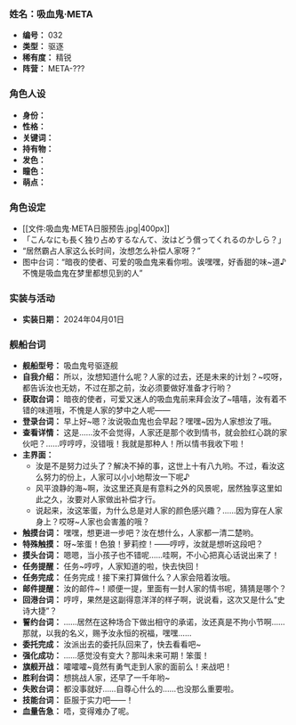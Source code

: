 ### 姓名：吸血鬼·META
* **编号：** 032
* **类型：** 驱逐
* **稀有度：** 精锐
* **阵营：** META-???


### 角色人设
* **身份：** 
* **性格：** 
* **关键词：** 
* **持有物：** 
* **发色：** 
* **瞳色：** 
* **萌点：** 


### 角色设定
* [[文件:吸血鬼·META日服预告.jpg|400px]]
* 「こんなにも長く独り占めするなんて、汝はどう償ってくれるのかしら？」
* “居然霸占人家这么长时间，汝想怎么补偿人家呀？”
* 图中台词：“暗夜的使者、可爱的吸血鬼来看你啦。诶嘿嘿，好香甜的味~道♪不愧是吸血鬼在梦里都想见到的人”


### 实装与活动
* **实装日期：** 2024年04月01日


### 舰船台词
* **舰船型号：** 吸血鬼号驱逐舰
* **自我介绍：** 所以，汝想知道什么呢？人家的过去，还是未来的计划？~哎呀，都告诉汝也无妨，不过在那之前，汝必须要做好准备才行哟？
* **获取台词：** 暗夜的使者，可爱又迷人的吸血鬼前来拜会汝了~嘻嘻，汝有着不错的味道哦，不愧是人家的梦中之人呢——
* **登录台词：** 早上好~嗯？汝说吸血鬼也会早起？嘿嘿~因为人家想汝了哦。
* **查看详情：** 这是……汝不会觉得，人家还是那个收到情书，就会脸红心跳的家伙吧？……哼哼哼，没错哦！我就是那种人！所以情书我收下啦！
* **主界面：**
  * 汝是不是努力过头了？解决不掉的事，这世上十有八九哟。不过，看汝这么努力的份上，人家可以小小地帮汝一下呢♪
  * 风平浪静的海~啊，汝这里还真是有意料之外的风景呢，居然独享这里如此之久，汝要对人家做出补偿才行。
  * 说起来，汝这笨蛋，为什么总是对人家的颜色感兴趣？……因为穿在人家身上？哎呀~人家也会害羞的哦？
* **触摸台词：** 嘿嘿，想更进一步吧？汝在想什么，人家都一清二楚哟。
* **特殊触摸：** 呀~笨蛋！色狼！萝莉控！——哼哼，汝就是想听这段吧？
* **摸头台词：** 嗯嗯，当小孩子也不错呢……哇啊，不小心把真心话说出来了！
* **任务提醒：** 任务~哼哼，人家知道的啦，快去快回！
* **任务完成：** 任务完成！接下来打算做什么？人家会陪着汝哦。
* **邮件提醒：** 汝的邮件~！顺便一提，里面有一封人家的情书呢，猜猜是哪个？
* **回港台词：** 哼哼，果然是这副得意洋洋的样子啊，说说看，这次又是什么“史诗大捷”？
* **誓约台词：** ……居然在这种场合下做出相守的承诺，汝还真是不拘小节啊……那就，以我的名义，赐予汝永恒的祝福，嘿嘿……
* **委托完成：** 汝派出去的委托队回来了，快去看看吧~
* **强化成功：** ……感觉没有变大？那叫未来可期！笨蛋！
* **旗舰开战：** 嚯嚯嚯~竟然有勇气走到人家的面前么！来战吧！
* **胜利台词：** 想挑战人家，还早了一千年哟~
* **失败台词：** 都没事就好……自尊心什么的……也没那么重要啦。
* **技能台词：** 臣服于实力吧——！
* **血量告急：** 唔，变得难办了呢。
